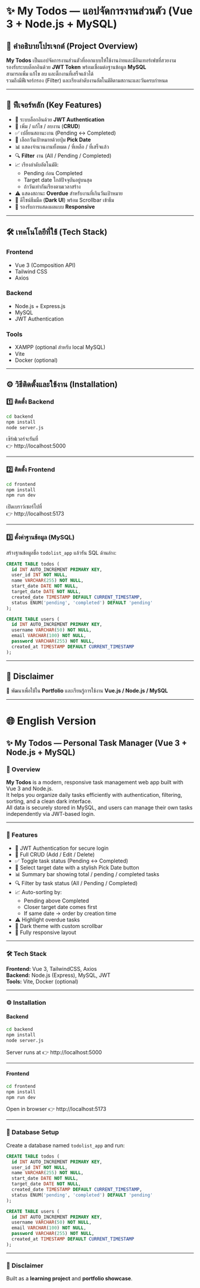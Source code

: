 # ✨ My Todos — แอปจัดการงานส่วนตัว (Vue 3 + Node.js + MySQL)

## 📌 คำอธิบายโปรเจกต์ (Project Overview)
**My Todos** เป็นแอปจัดการงานส่วนตัวที่ออกแบบให้ใช้งานง่ายและมีอินเทอร์เฟซที่สวยงาม  
รองรับระบบล็อกอินด้วย **JWT Token** พร้อมเชื่อมต่อฐานข้อมูล **MySQL**  
สามารถเพิ่ม แก้ไข ลบ และติ๊กงานที่เสร็จแล้วได้  
รวมถึงมีฟีเจอร์กรอง (Filter) และเรียงลำดับงานอัตโนมัติตามสถานะและวันครบกำหนด

---

## 🚀 ฟีเจอร์หลัก (Key Features)
- 🔐 ระบบล็อกอินด้วย **JWT Authentication**
- 🧾 เพิ่ม / แก้ไข / ลบงาน (**CRUD**)
- ✅ เปลี่ยนสถานะงาน (Pending ↔ Completed)
- 📅 เลือกวันเป้าหมายด้วยปุ่ม **Pick Date**
- 📊 แสดงจำนวนงานทั้งหมด / ที่เหลือ / ที่เสร็จแล้ว
- 🔍 **Filter** งาน (All / Pending / Completed)
- 📈 เรียงลำดับอัตโนมัติ:
  - Pending ก่อน Completed  
  - Target date ใกล้ปัจจุบันอยู่บนสุด  
  - ถ้าวันเท่ากันเรียงตามเวลาสร้าง
- ⚠️ แสดงสถานะ **Overdue** สำหรับงานที่เกินวันเป้าหมาย
- 🎨 ดีไซน์ธีมมืด (**Dark UI**) พร้อม Scrollbar เข้าธีม
- 📱 รองรับการแสดงผลแบบ **Responsive**

---

## 🛠️ เทคโนโลยีที่ใช้ (Tech Stack)
### Frontend
- Vue 3 (Composition API)
- Tailwind CSS
- Axios

### Backend
- Node.js + Express.js
- MySQL
- JWT Authentication

### Tools
- XAMPP (optional สำหรับ local MySQL)
- Vite
- Docker (optional)

---

## ⚙️ วิธีติดตั้งและใช้งาน (Installation)

### 1️⃣ ติดตั้ง Backend
```bash
cd backend
npm install
node server.js
```

เซิร์ฟเวอร์จะรันที่  
👉 http://localhost:5000

---

### 2️⃣ ติดตั้ง Frontend
```bash
cd frontend
npm install
npm run dev
```

เปิดเบราว์เซอร์ไปที่  
👉 http://localhost:5173

---

### 3️⃣ ตั้งค่าฐานข้อมูล (MySQL)
สร้างฐานข้อมูลชื่อ `todolist_app` แล้วรัน SQL ด้านล่าง:

```sql
CREATE TABLE todos (
  id INT AUTO_INCREMENT PRIMARY KEY,
  user_id INT NOT NULL,
  name VARCHAR(255) NOT NULL,
  start_date DATE NOT NULL,
  target_date DATE NOT NULL,
  created_date TIMESTAMP DEFAULT CURRENT_TIMESTAMP,
  status ENUM('pending', 'completed') DEFAULT 'pending'
);

CREATE TABLE users (
  id INT AUTO_INCREMENT PRIMARY KEY,
  username VARCHAR(50) NOT NULL,
  email VARCHAR(100) NOT NULL,
  password VARCHAR(255) NOT NULL,
  created_at TIMESTAMP DEFAULT CURRENT_TIMESTAMP
);
```

---

## 🧩 Disclaimer
💬 พัฒนาเพื่อใช้ใน **Portfolio** และเรียนรู้การใช้งาน **Vue.js / Node.js / MySQL**

---

# 🌐 English Version

## ✨ My Todos — Personal Task Manager (Vue 3 + Node.js + MySQL)

### 📌 Overview
**My Todos** is a modern, responsive task management web app built with Vue 3 and Node.js.  
It helps you organize daily tasks efficiently with authentication, filtering, sorting, and a clean dark interface.  
All data is securely stored in MySQL, and users can manage their own tasks independently via JWT-based login.

---

### 🚀 Features
- 🔐 JWT Authentication for secure login  
- 🧾 Full CRUD (Add / Edit / Delete)  
- ✅ Toggle task status (Pending ↔ Completed)  
- 📅 Select target date with a stylish Pick Date button  
- 📊 Summary bar showing total / pending / completed tasks  
- 🔍 Filter by task status (All / Pending / Completed)  
- 📈 Auto-sorting by:
  - Pending above Completed  
  - Closer target date comes first  
  - If same date → order by creation time  
- ⚠️ Highlight overdue tasks  
- 🎨 Dark theme with custom scrollbar  
- 📱 Fully responsive layout  

---

### 🛠️ Tech Stack
**Frontend:** Vue 3, TailwindCSS, Axios  
**Backend:** Node.js (Express), MySQL, JWT  
**Tools:** Vite, Docker (optional)

---

### ⚙️ Installation

#### Backend
```bash
cd backend
npm install
node server.js
```

Server runs at 👉 http://localhost:5000

---

#### Frontend
```bash
cd frontend
npm install
npm run dev
```

Open in browser 👉 http://localhost:5173

---

### 💾 Database Setup
Create a database named `todolist_app` and run:

```sql
CREATE TABLE todos (
  id INT AUTO_INCREMENT PRIMARY KEY,
  user_id INT NOT NULL,
  name VARCHAR(255) NOT NULL,
  start_date DATE NOT NULL,
  target_date DATE NOT NULL,
  created_date TIMESTAMP DEFAULT CURRENT_TIMESTAMP,
  status ENUM('pending', 'completed') DEFAULT 'pending'
);

CREATE TABLE users (
  id INT AUTO_INCREMENT PRIMARY KEY,
  username VARCHAR(50) NOT NULL,
  email VARCHAR(100) NOT NULL,
  password VARCHAR(255) NOT NULL,
  created_at TIMESTAMP DEFAULT CURRENT_TIMESTAMP
);
```

---

### 💬 Disclaimer
Built as a **learning project** and **portfolio showcase**.
